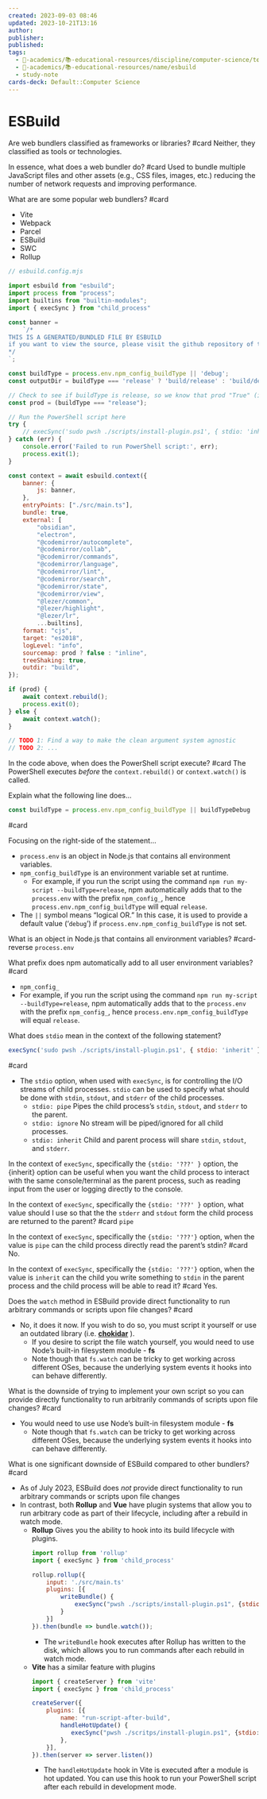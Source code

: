 ```yaml
---
created: 2023-09-03 08:46
updated: 2023-10-21T13:16
author: 
publisher: 
published: 
tags:
  - 🔴-academics/📚-educational-resources/discipline/computer-science/technology/esbuild
  - 🔴-academics/📚-educational-resources/name/esbuild
  - study-note
cards-deck: Default::Computer Science
---
```


# ESBuild

Are web bundlers classified as frameworks or libraries? #card 
Neither, they classified as tools or technologies.

In essence, what does  a web bundler do? #card 
Used to bundle multiple JavaScript files and other assets (e.g., CSS files, images, etc.) reducing the number of network requests and improving performance.

What are are some popular web bundlers? #card 
- Vite
- Webpack
- Parcel
- ESBuild
- SWC
- Rollup

```js
// esbuild.config.mjs

import esbuild from "esbuild";
import process from "process";
import builtins from "builtin-modules";
import { execSync } from "child_process"

const banner =
	`/*
THIS IS A GENERATED/BUNDLED FILE BY ESBUILD
if you want to view the source, please visit the github repository of this plugin
*/
`;

const buildType = process.env.npm_config_buildType || 'debug';
const outputDir = buildType === 'release' ? 'build/release' : 'build/debug';

// Check to see if buildType is release, so we know that prod "True" (i.e., no need for "watching" the project)
const prod = (buildType === "release");

// Run the PowerShell script here
try {
	// execSync('sudo pwsh ./scripts/install-plugin.ps1', { stdio: 'inherit' });
} catch (err) {
	console.error('Failed to run PowerShell script:', err);
	process.exit(1);
}

const context = await esbuild.context({
	banner: {
		js: banner,
	},
	entryPoints: ["./src/main.ts"],
	bundle: true,
	external: [
		"obsidian",
		"electron",
		"@codemirror/autocomplete",
		"@codemirror/collab",
		"@codemirror/commands",
		"@codemirror/language",
		"@codemirror/lint",
		"@codemirror/search",
		"@codemirror/state",
		"@codemirror/view",
		"@lezer/common",
		"@lezer/highlight",
		"@lezer/lr",
		...builtins],
	format: "cjs",
	target: "es2018",
	logLevel: "info",
	sourcemap: prod ? false : "inline",
	treeShaking: true,
	outdir: "build",
});

if (prod) {
	await context.rebuild();
	process.exit(0);
} else {
	await context.watch();
}

// TODO 1: Find a way to make the clean argument system agnostic
// TODO 2: ...
```
In the code above, when does the PowerShell script execute? #card 
The PowerShell executes *before* the `context.rebuild()` or `context.watch()` is called.

Explain what the following line does…
```js
const buildType = process.env.npm_config_buildType || buildTypeDebug 
```
#card 

Focusing on the right-side of the statement…
- `process.env` is an object in Node.js that contains all environment variables.
- `npm_config_buildType` is an environment variable set at runtime.
	- For example, if you run the script using the command `npm run my-script --buildType=release`, npm automatically adds that to the `process.env` with the prefix `npm_config_`, hence `process.env.npm_config_buildType` will equal `release`.
- The `||` symbol means “logical OR.” In this case, it is used to provide a default value (‘`debug`’) if `process.env.npm_config_buildType` is not set.

What is an object in Node.js that contains all environment variables? #card-reverse 
`process.env`

What prefix does npm automatically add to all user environment variables? #card 
- `npm_config_`
- For example,  if you run the script using the command `npm run my-script --buildType=release`, npm automatically adds that to the `process.env` with the prefix `npm_config_`, hence `process.env.npm_config_buildType` will equal `release`.

What does `stdio` mean in the context of the following statement?
```js
execSync('sudo pwsh ./scripts/install-plugin.ps1', { stdio: 'inherit' });
```
#card 
- The `stdio` option, when used with `execSync`, is for controlling the I/O streams of child processes. `stdio` can be used to specify what should be done with `stdin`, `stdout`, and `stderr` of the child processes.
	- `stdio: pipe` Pipes the child process’s `stdin`, `stdout`, and `stderr` to the parent.
	- `stdio: ignore` No stream will be piped/ignored for all child processes.
	- `stdio: inherit` Child and parent process will share `stdin`, `stdout`, and `stderr`.

In the context of `execSync`, specifically the `{stdio: '???' }` option, the {inherit} option can be useful when you want the child process to interact with the same console/terminal as the parent process, such as reading input from the user or logging directly to the console.

In the context of `execSync`, specifically the `{stdio: '???' }` option, what value should I use so that the the `stderr` and `stdout` form the child process are returned to the parent?
#card 
`pipe`

In the context of `execSync`, specifically the `{stdio: '???'}` option, when the value is `pipe` can the child process directly read the parent’s stdin? #card 
No.

In the context of `execSync`, specifically the `{stdio: '???'}` option, when the value is `inherit` can the child you write something to `stdin` in the parent process and the child process will be able to read it? #card 
Yes.

Does the `watch` method in ESBuild provide direct functionality to run arbitrary commands or scripts upon file changes? #card 
- No, it does it now. If you wish to do so, you must script it yourself or use an outdated library (i.e. [**chokidar**](https://github.com/paulmillr/chokidar]) ).
	- If you desire to script the file watch yourself, you would need to use Node’s built-in filesystem module - **fs**
	- Note though that `fs.watch` can be tricky to get working across different OSes, because the underlying system events it hooks into can behave differently.

What is the downside of trying to implement your own script so you can provide directly functionality to run arbitrarily commands of scripts upon file changes? #card 
- You would need to use  use Node’s built-in filesystem module - **fs**
	- Note though that `fs.watch` can be tricky to get working across different OSes, because the underlying system events it hooks into can behave differently.

What is one significant downside of ESBuild compared to other bundlers? #card 
- As of July 2023, ESBuild does *not* provide direct functionality to run arbitrary commands or scripts upon file changes
- In contrast, both **Rollup** and **Vue** have plugin systems that allow you to run arbitrary code as part of their lifecycle, including after a rebuild in watch mode.
	- **Rollup** Gives you the ability to hook into its build lifecycle with plugins.
	  ```js
	  import rollup from 'rollup'
	  import { execSync } from 'child_process'
	  
	  rollup.rollup({
	      input: './src/main.ts'
	      plugins: [{
	          writeBundle() {
	              execSync("pwsh ./scripts/install-plugin.ps1", {stdio: "inherit"})
	          }
	      }]
	  }).then(bundle => bundle.watch());
	  ```
		- The `writeBundle` hook executes after Rollup has written to the disk, which allows you to run commands after each rebuild in watch mode.
	- **Vite** has a similar feature with plugins
	  ```js
	  import { createServer } from 'vite'
	  import { execSync } from 'child_process'
	  
	  createServer({
	      plugins: [{
	          name: "run-script-after-build",
	          handleHotUpdate() {
	             execSync("pwsh ./scritps/install-plugin.ps1", {stdio: "inherit"});
	          },
	      }],
	  }).then(server => server.listen())
	  ```
		- The `handleHotUpdate` hook in Vite is executed after a module is hot updated. You can use this hook to run your PowerShell script after each rebuild in development mode.
